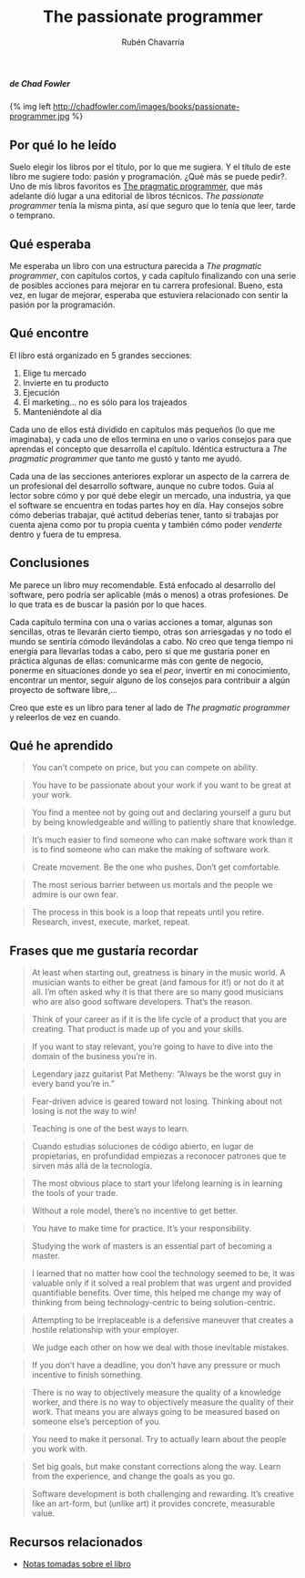 ﻿---
layout: post
title: "The passionate programmer"
date:
author: Rubén Chavarría
comments: true
categories: 
- personal
- book reviews
published: true
footer: false
sidebar: true
---

##### de Chad Fowler

{% img left http://chadfowler.com/images/books/passionate-programmer.jpg %}

## Por qué lo he leído

Suelo elegir los libros por el título, por lo que me sugiera. Y el título de
este libro me sugiere todo: pasión y programación. ¿Qué más se puede pedir?.
Uno de mis libros favoritos es [The pragmatic programmer][1], que más adelante
dió lugar a una editorial de libros técnicos. *The passionate programmer* tenía
la misma pinta, así que seguro que lo tenía que leer, tarde o temprano.

<!-- more -->

## Qué esperaba

Me esperaba un libro con una estructura parecida a *The pragmatic programmer*,
con capítulos cortos, y cada capítulo finalizando con una serie de posibles
acciones para mejorar en tu carrera profesional. Bueno, esta vez, en lugar de
mejorar, esperaba que estuviera relacionado con sentir la pasión por la
programación.

## Qué encontre

El libro está organizado en 5 grandes secciones:

1. Elige tu mercado
2. Invierte en tu producto
3. Ejecución
4. El marketing... no es sólo para los trajeados
5. Manteniéndote al día

Cada uno de ellos está dividido en capítulos más pequeños (lo que me
imaginaba), y cada uno de ellos termina en uno o varios consejos para que
aprendas el concepto que desarrolla el capítulo. Idéntica estructura a *The
pragmatic programmer* que tanto me gustó y tanto me ayudó.

Cada una de las secciones anteriores explorar un aspecto de la carrera de un
profesional del desarrollo software, aunque no cubre todos. Guía al lector
sobre cómo y por qué debe elegir un mercado, una industria, ya que el software
se encuentra en todas partes hoy en día. Hay consejos sobre cómo deberías
trabajar, qué actitud deberías tener, tanto si trabajas por cuenta ajena como
por tu propia cuenta y también cómo poder *venderte* dentro y fuera de tu
empresa. 

## Conclusiones

Me parece un libro muy recomendable. Está enfocado al desarrollo del software,
pero podría ser aplicable (más o menos) a otras profesiones. De lo que trata es
de buscar la pasión por lo que haces.

Cada capítulo termina con una o varias acciones a tomar, algunas son sencillas,
otras te llevarán cierto tiempo, otras son arriesgadas y no todo el mundo se
sentiría cómodo llevándolas a cabo. No creo que tenga tiempo ni energía para
llevarlas todas a cabo, pero sí que me gustaría poner en práctica algunas de
ellas: comunicarme más con gente de negocio, ponerme en situaciones donde yo
sea el *peor*, invertir en mi conocimiento, encontrar un mentor, seguir alguno
de los consejos para contribuir a algún proyecto de software libre,...

Creo que este es un libro para tener al lado de *The pragmatic programmer* y
releerlos de vez en cuando. 

## Qué he aprendido

> You can’t compete on price, but you can compete on ability.

> You have to be passionate about your work if you want to be great at your
work.

> You find a mentee not by going out and declaring yourself a guru but by being
knowledgeable and willing to patiently share that knowledge.

> It’s much easier to find someone who can make software work than it is to
find someone who can make the making of software work.

> Create movement. Be the one who pushes. Don’t get comfortable. 

> The most serious barrier between us mortals and the people we admire is our
own fear.

> The process in this book is a loop that repeats until you retire. Research,
invest, execute, market, repeat.

## Frases que me gustaría recordar

> At least when starting out, greatness is binary in the music world. A
musician wants to either be great (and famous for it!) or not do it at all.
I’m often asked why it is that there are so many good musicians who are also
good software developers. That’s the reason.

> Think of your career as if it is the life cycle of a product that you are
creating. That product is made up of you and your skills.

> If you want to stay relevant, you’re going to have to dive into the domain of
the business you’re in.

> Legendary jazz guitarist Pat Metheny: “Always be the worst guy in every band
you’re in.”

> Fear-driven advice is geared toward not losing. Thinking about not losing is
not the way to win!

> Teaching is one of the best ways to learn.

> Cuando estudias soluciones de código abierto, en lugar de propietarias, en
profundidad empiezas a reconocer patrones que te sirven más allá de la
tecnología.

> The most obvious place to start your lifelong learning is in learning the
tools of your trade.

> Without a role model, there’s no incentive to get better.

> You have to make time for practice. It’s your responsibility.

> Studying the work of masters is an essential part of becoming a master.

> I learned that no matter how cool the technology seemed to be, it was
valuable only if it solved a real problem that was urgent and provided
quantifiable benefits. Over time, this helped me change my way of thinking
from being technology-centric to being solution-centric.

> Attempting to be irreplaceable is a defensive maneuver that creates a hostile
relationship with your employer.

> We judge each other on how we deal with those inevitable mistakes.

> If you don’t have a deadline, you don’t have any pressure or much incentive
to finish something.

> There is no way to objectively measure the quality of a knowledge worker, and
there is no way to objectively measure the quality of their work. That means
you are always going to be measured based on someone else’s perception of
you.

> You need to make it personal. Try to actually learn about the people you work
with.

> Set big goals, but make constant corrections along the way. Learn from the
experience, and change the goals as you go.

> Software development is both challenging and rewarding. It’s creative like an
art-form, but (unlike art) it provides concrete, measurable value.

## Recursos relacionados

- [Notas tomadas sobre el libro][2]

[1]: https://pragprog.com/book/tpp/the-pragmatic-programmer
[2]: https://github.com/rchavarria/blog-post-incubator/blob/master/published-book-notes/passionate-programmer-by-chad-fowler.markdown

